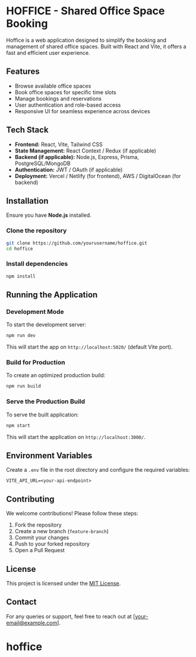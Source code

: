 # HOFFICE - Shared Office Space Booking

Hoffice is a web application designed to simplify the booking and management of shared office spaces. Built with React and Vite, it offers a fast and efficient user experience.

## Features

- Browse available office spaces
- Book office spaces for specific time slots
- Manage bookings and reservations
- User authentication and role-based access
- Responsive UI for seamless experience across devices

## Tech Stack

- **Frontend:** React, Vite, Tailwind CSS
- **State Management:** React Context / Redux (if applicable)
- **Backend (if applicable):** Node.js, Express, Prisma, PostgreSQL/MongoDB
- **Authentication:** JWT / OAuth (if applicable)
- **Deployment:** Vercel / Netlify (for frontend), AWS / DigitalOcean (for backend)

## Installation

Ensure you have **Node.js** installed.

### Clone the repository

```sh
git clone https://github.com/yourusername/hoffice.git
cd hoffice
```

### Install dependencies

```sh
npm install
```

## Running the Application

### Development Mode

To start the development server:

```sh
npm run dev
```

This will start the app on `http://localhost:5020/` (default Vite port).

### Build for Production

To create an optimized production build:

```sh
npm run build
```

### Serve the Production Build

To serve the built application:

```sh
npm start
```

This will start the application on `http://localhost:3000/`.

## Environment Variables

Create a `.env` file in the root directory and configure the required variables:

```
VITE_API_URL=<your-api-endpoint>
```

## Contributing

We welcome contributions! Please follow these steps:

1. Fork the repository
2. Create a new branch (`feature-branch`)
3. Commit your changes
4. Push to your forked repository
5. Open a Pull Request

## License

This project is licensed under the [MIT License](LICENSE).

## Contact

For any queries or support, feel free to reach out at [[your-email@example.com](mailto\:your-email@example.com)].

# hoffice
